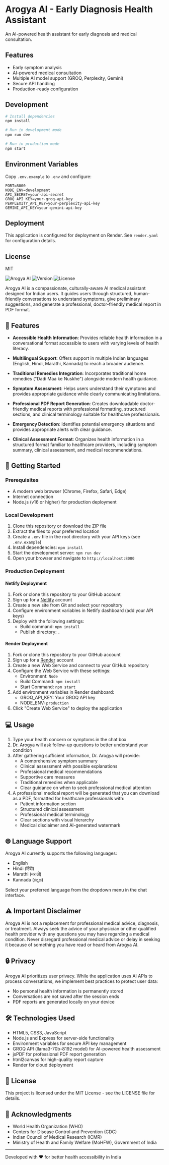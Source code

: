 # Arogya AI - Early Diagnosis Health Assistant

An AI-powered health assistant for early diagnosis and medical consultation.

## Features

- Early symptom analysis
- AI-powered medical consultation
- Multiple AI model support (GROQ, Perplexity, Gemini)
- Secure API handling
- Production-ready configuration

## Development

```bash
# Install dependencies
npm install

# Run in development mode
npm run dev

# Run in production mode
npm start
```

## Environment Variables

Copy `.env.example` to `.env` and configure:

```env
PORT=8000
NODE_ENV=development
API_SECRET=your-api-secret
GROQ_API_KEY=your-groq-api-key
PERPLEXITY_API_KEY=your-perplexity-api-key
GEMINI_API_KEY=your-gemini-api-key
```

## Deployment

This application is configured for deployment on Render. See `render.yaml` for configuration details.

## License

MIT

![Arogya AI](https://img.shields.io/badge/Arogya-AI-4285f4)
![Version](https://img.shields.io/badge/version-1.0.0-green)
![License](https://img.shields.io/badge/license-MIT-blue)

Arogya AI is a compassionate, culturally-aware AI medical assistant designed for Indian users. It guides users through structured, human-friendly conversations to understand symptoms, give preliminary suggestions, and generate a professional, doctor-friendly medical report in PDF format.

## 🌟 Features

- **Accessible Health Information**: Provides reliable health information in a conversational format accessible to users with varying levels of health literacy.

- **Multilingual Support**: Offers support in multiple Indian languages (English, Hindi, Marathi, Kannada) to reach a broader audience.

- **Traditional Remedies Integration**: Incorporates traditional home remedies ("Dadi Maa ke Nuskhe") alongside modern health guidance.

- **Symptom Assessment**: Helps users understand their symptoms and provides appropriate guidance while clearly communicating limitations.

- **Professional PDF Report Generation**: Creates downloadable doctor-friendly medical reports with professional formatting, structured sections, and clinical terminology suitable for healthcare professionals.

- **Emergency Detection**: Identifies potential emergency situations and provides appropriate alerts with clear guidance.

- **Clinical Assessment Format**: Organizes health information in a structured format familiar to healthcare providers, including symptom summary, clinical assessment, and medical recommendations.

## 🚀 Getting Started

### Prerequisites

- A modern web browser (Chrome, Firefox, Safari, Edge)
- Internet connection
- Node.js (v16 or higher) for production deployment

### Local Development

1. Clone this repository or download the ZIP file
2. Extract the files to your preferred location
3. Create a `.env` file in the root directory with your API keys (see `.env.example`)
4. Install dependencies: `npm install`
5. Start the development server: `npm run dev`
6. Open your browser and navigate to `http://localhost:8000`

### Production Deployment

#### Netlify Deployment

1. Fork or clone this repository to your GitHub account
2. Sign up for a [Netlify](https://www.netlify.com/) account
3. Create a new site from Git and select your repository
4. Configure environment variables in Netlify dashboard (add your API keys)
5. Deploy with the following settings:
   - Build command: `npm install`
   - Publish directory: `.`

#### Render Deployment

1. Fork or clone this repository to your GitHub account
2. Sign up for a [Render](https://render.com/) account
3. Create a new Web Service and connect to your GitHub repository
4. Configure the Web Service with these settings:
   - Environment: `Node`
   - Build Command: `npm install`
   - Start Command: `npm start`
5. Add environment variables in Render dashboard:
   - GROQ_API_KEY: Your GROQ API key
   - NODE_ENV: `production`
6. Click "Create Web Service" to deploy the application

## 💻 Usage

1. Type your health concern or symptoms in the chat box
2. Dr. Arogya will ask follow-up questions to better understand your condition
3. After gathering sufficient information, Dr. Arogya will provide:
   - A comprehensive symptom summary
   - Clinical assessment with possible explanations
   - Professional medical recommendations
   - Supportive care measures
   - Traditional remedies when applicable
   - Clear guidance on when to seek professional medical attention
4. A professional medical report will be generated that you can download as a PDF, formatted for healthcare professionals with:
   - Patient information section
   - Structured clinical assessment
   - Professional medical terminology
   - Clear sections with visual hierarchy
   - Medical disclaimer and AI-generated watermark

## 🌐 Language Support

Arogya AI currently supports the following languages:

- English
- Hindi (हिंदी)
- Marathi (मराठी)
- Kannada (ಕನ್ನಡ)

Select your preferred language from the dropdown menu in the chat interface.

## ⚠️ Important Disclaimer

Arogya AI is not a replacement for professional medical advice, diagnosis, or treatment. Always seek the advice of your physician or other qualified health provider with any questions you may have regarding a medical condition. Never disregard professional medical advice or delay in seeking it because of something you have read or heard from Arogya AI.

## 🔒 Privacy

Arogya AI prioritizes user privacy. While the application uses AI APIs to process conversations, we implement best practices to protect user data:

- No personal health information is permanently stored
- Conversations are not saved after the session ends
- PDF reports are generated locally on your device

## 🛠️ Technologies Used

- HTML5, CSS3, JavaScript
- Node.js and Express for server-side functionality
- Environment variables for secure API key management
- GROQ API (llama3-70b-8192 model) for AI-powered health assessment
- jsPDF for professional PDF report generation
- html2canvas for high-quality report capture
- Render for cloud deployment

## 📄 License

This project is licensed under the MIT License - see the LICENSE file for details.

## 🙏 Acknowledgments

- World Health Organization (WHO)
- Centers for Disease Control and Prevention (CDC)
- Indian Council of Medical Research (ICMR)
- Ministry of Health and Family Welfare (MoHFW), Government of India

---

Developed with ❤️ for better health accessibility in India